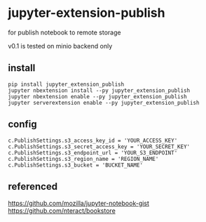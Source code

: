 # jupyter-extension-publish

for publish notebook to remote storage

v0.1 is tested on minio backend only

## install
```
pip install jupyter_extension_publish
jupyter nbextension install --py jupyter_extension_publish
jupyter nbextension enable --py jupyter_extension_publish
jupyter serverextension enable --py jupyter_extension_publish
```

## config
```
c.PublishSettings.s3_access_key_id = 'YOUR_ACCESS_KEY'
c.PublishSettings.s3_secret_access_key = 'YOUR_SECRET_KEY'
c.PublishSettings.s3_endpoint_url = 'YOUR_S3_ENDPOINT'
c.PublishSettings.s3_region_name = 'REGION_NAME'
c.PublishSettings.s3_bucket = 'BUCKET_NAME'
```

## referenced
https://github.com/mozilla/jupyter-notebook-gist
https://github.com/nteract/bookstore
